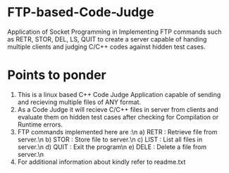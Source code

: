 # FTP-based-Code-Judge
Application of Socket Programming in Implementing FTP commands such as RETR, STOR, DEL, LS, QUIT to create a server capable of handing multiple clients and judging C/C++ codes against hidden test cases.

# Points to ponder 
1) This is a linux based C++ Code Judge Application capable of sending and recieving multiple files of ANY format.
2) As a Code Judge it will recieve C/C++ files in server from clients and evaluate them on hidden test cases after checking for Compilation or Runtime errors. 
3) FTP commands implemented here are :\n
   a) RETR : Retrieve file from server.\n
   b) STOR : Store file to server.\n
   c) LIST : List all files in server.\n
   d) QUIT : Exit the program\n
   e) DELE : Delete a file from server.\n
4) For additional information about kindly refer to readme.txt
